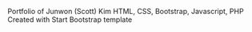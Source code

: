 Portfolio of Junwon (Scott) Kim
HTML, CSS, Bootstrap, Javascript, PHP
Created with Start Bootstrap template
